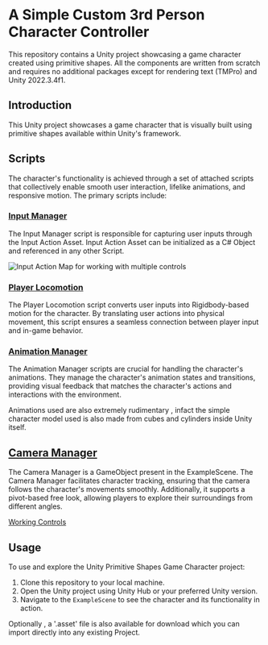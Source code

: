 # A Simple Custom 3rd Person Character Controller

This repository contains a Unity project showcasing a game character created using primitive shapes. All the components are written from scratch and requires no additional packages except for rendering text (TMPro) and Unity 2022.3.4f1.

## Introduction
This Unity project showcases a game character that is visually built using primitive shapes available within Unity's framework. 

## Scripts
The character's functionality is achieved through a set of attached scripts that collectively enable smooth user interaction, lifelike animations, and responsive motion. The primary scripts include:

### [Input Manager](Assets/Scripts/InputManager.cs)

The Input Manager script is responsible for capturing user inputs through the Input Action Asset. Input Action Asset can be initialized as a C# Object and referenced in any other Script.

![Input Action Map for working with multiple controls ](https://github.com/invader43/Custom-Character-Controller/assets/85817312/0483b88b-844b-4e27-87e0-0170848dafb5)



### [Player Locomotion](Assets/PlayerLocomotion.cs)

The Player Locomotion script converts user inputs into Rigidbody-based motion for the character. By translating user actions into physical movement, this script ensures a seamless connection between player input and in-game behavior.


### [Animation Manager](Assets/AnimationManager.cs)

The Animation Manager scripts are crucial for handling the character's animations. They manage the character's animation states and transitions, providing visual feedback that matches the character's actions and interactions with the environment.

Animations used are also extremely rudimentary , infact the simple character model used is also made from cubes and cylinders inside Unity itself.

## [Camera Manager](Assets/CameraManager.cs)

The Camera Manager is a GameObject present in the ExampleScene. The Camera Manager facilitates character tracking, ensuring that the camera follows the character's movements smoothly. Additionally, it supports a pivot-based free look, allowing players to explore their surroundings from different angles.

[Working Controls](https://github.com/invader43/Custom-Character-Controller/assets/85817312/8a48cb54-ed09-469b-a391-ae76b4c42501)


## Usage

To use and explore the Unity Primitive Shapes Game Character project:

1. Clone this repository to your local machine.
2. Open the Unity project using Unity Hub or your preferred Unity version.
3. Navigate to the `ExampleScene` to see the character and its functionality in action.

Optionally , a '.asset' file is also available for download which you can import directly into any existing Project.








